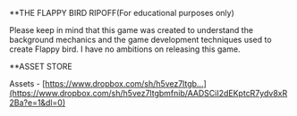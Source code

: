 **THE FLAPPY BIRD RIPOFF(For educational purposes only)

Please keep in mind that this game was created to understand the background mechanics and the game development techniques used to create Flappy bird. I have no ambitions on releasing this game.

**ASSET STORE

Assets - [https://www.dropbox.com/sh/h5vez7ltgb...](https://www.dropbox.com/sh/h5vez7ltgbmfnib/AADSCiI2dEKptcR7ydv8xR2Ba?e=1&dl=0)
